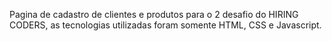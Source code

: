 Pagina de cadastro de clientes e produtos para o 2 desafio do HIRING CODERS, as tecnologias utilizadas foram somente HTML, CSS e Javascript.
